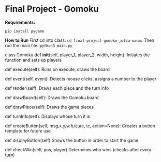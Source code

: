 # Final Project - Gomoku

**Requirements:**

``
pip install pygame
``

**How to Run**
First cd into class:
``
cd final-project-gomoku-julia-naomi
``
Then run the main file:
``
python3 main.py
``

class Gomoku
 def __init__(self, player_1, player_2, width, height):
  Initiates the function and sets up players

 def execute(self):
 Runs on execute, draws the board

 def event(self, event):
 Detects mouse clicks, assigns a number to the player

 def render(self):
 Draws each piece and the turn info

 def drawBoard(self):
 Draws the Gomoku board

 def drawPiece(self):
 Draws the game pieces

 def turnInfo(self):
 Displays whose turn it is

 def createButton(self, msg,x,y,w,h,ic,ac, tc, action=None):
 Creates a button template for future use

 def displayButton(self)
 Shows the button in order to start the game

 def checkWin(self, pos, player)
 Determines who wins (checks after every turn)
